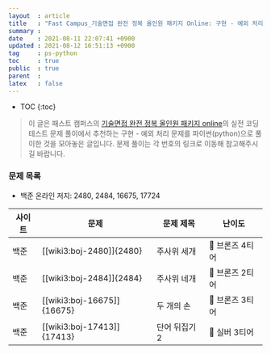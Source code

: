 ```yaml
---
layout  : article
title   : "Fast Campus_기술면접 완전 정복 올인원 패키지 Online: 구현 - 예외 처리"
summary : 
date    : 2021-08-11 22:07:41 +0900
updated : 2021-08-12 16:51:13 +0900
tag     : ps-python
toc     : true
public  : true
parent  : 
latex   : false
---
```

* TOC
{:toc}

> 이 글은 패스트 캠퍼스의 [기술면접 완전 정복 올인원 패키지 online](https://fastcampus.co.kr/dev_online_algo)의 실전 코딩테스트 문제 풀이에서 추천하는 구현 - 예외 처리 문제를 파이썬(python)으로 풀이한 것을 모아놓은 글입니다. 문제 풀이는 각 번호의 링크로 이동해 참고해주시길 바랍니다.

### 문제 목록

* 백준 온라인 저지: 2480, 2484, 16675, 17724

| 사이트 | 문제                       | 문제 제목        | 난이도          |
| ------ | -------------------------- | ---------------- | --------------- |
| 백준   | [[wiki3:boj-2480]]{2480}   | 주사위 세개      | 🥉 브론즈 4티어 |
| 백준   | [[wiki3:boj-2484]]{2484}   | 주사위 네개      | 🥉 브론즈 2티어 |
| 백준   | [[wiki3:boj-16675]]{16675} | 두 개의 손       | 🥉 브론즈 3티어 |
| 백준   | [[wiki3:boj-17413]]{17413} | 단어 뒤집기 2    | 🥈 실버 3티어   |
